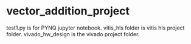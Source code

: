# vector_addition_project
 
test1.py is for PYNQ jupyter notebook.
vitis_hls folder is vitis hls project folder.
vivado_hw_design is the vivado project folder.
